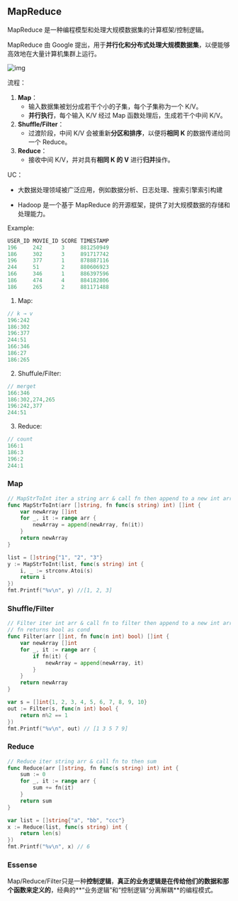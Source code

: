 ## MapReduce

MapReduce 是一种编程模型和处理大规模数据集的计算框架/控制逻辑。

MapReduce 由 Google 提出，用于**并行化和分布式处理大规模数据集**，以便能够高效地在大量计算机集群上运行。

![img](https://media.geeksforgeeks.org/wp-content/uploads/20230420231217/map-reduce-mode.png)

流程：

1. **Map**：
   - 输入数据集被划分成若干个小的子集，每个子集称为一个 K/V。
   - **并行执行**，每个输入 K/V 经过 Map 函数处理后，生成若干个中间 K/V。
2. **Shuffle/Filter**：
   - 过渡阶段，中间 K/V 会被重新**分区和排序**，以便将**相同 K** 的数据传递给同一个 Reduce。
3. **Reduce**：
   - 接收中间 K/V，并对具有**相同 K 的 V** 进行**归并**操作。

UC：

- 大数据处理领域被广泛应用，例如数据分析、日志处理、搜索引擎索引构建

- Hadoop 是一个基于 MapReduce 的开源框架，提供了对大规模数据的存储和处理能力。

Example:

```go
USER_ID MOVIE_ID SCORE TIMESTAMP
196     242      3     881250949
186     302      3     891717742
196     377      1     878887116
244     51       2     880606923
166     346      1     886397596
186     474      4     884182806
186     265      2     881171488
```

1. Map:

```go
// k → v
196:242
186:302
196:377
244:51
166:346
186:27
186:265
```

2. Shuffule/Filter:

```go
// merget
166:346
186:302,274,265
196:242,377
244:51  
```

3. Reduce:

```go
// count
166:1
186:3
196:2
244:1 
```

### Map

```go
// MapStrToInt iter a string arr & call fn then append to a new int arr
func MapStrToInt(arr []string, fn func(s string) int) []int {
	var newArray []int
	for _, it := range arr {
		newArray = append(newArray, fn(it))
	}
	return newArray
}

list = []string{"1", "2", "3"}
y := MapStrToInt(list, func(s string) int {
	i, _ := strconv.Atoi(s)
	return i
})
fmt.Printf("%v\n", y) //[1, 2, 3]
```

### Shuffle/Filter

```go
// Filter iter int arr & call fn to filter then append to a new int arr
// fn returns bool as cond
func Filter(arr []int, fn func(n int) bool) []int {
	var newArray []int
	for _, it := range arr {
		if fn(it) {
			newArray = append(newArray, it)
		}
	}
	return newArray
}

var s = []int{1, 2, 3, 4, 5, 6, 7, 8, 9, 10}
out := Filter(s, func(n int) bool {
	return n%2 == 1
})
fmt.Printf("%v\n", out) // [1 3 5 7 9]
```

### Reduce

```go
// Reduce iter string arr & call fn to then sum
func Reduce(arr []string, fn func(s string) int) int {
	sum := 0
	for _, it := range arr {
		sum += fn(it)
	}
	return sum
}

var list = []string{"a", "bb", "ccc"}
x := Reduce(list, func(s string) int {
	return len(s)
})
fmt.Printf("%v\n", x) // 6
```

### Essense

Map/Reduce/Filter只是一种**控制逻辑**，**真正的业务逻辑是在传给他们的数据和那个函数来定义的**，经典的**“业务逻辑”和“控制逻辑”分离解耦**的编程模式。
